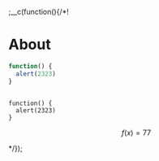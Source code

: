 
;__c(function(){/*!

# About

```javascript
function() {
  alert(2323)
}
```

<pre><code>
function() {
  alert(2323)
}
</code></pre>

$$
f(x) = 77
$$

[//]: # (@~|about|~@)

*/});
